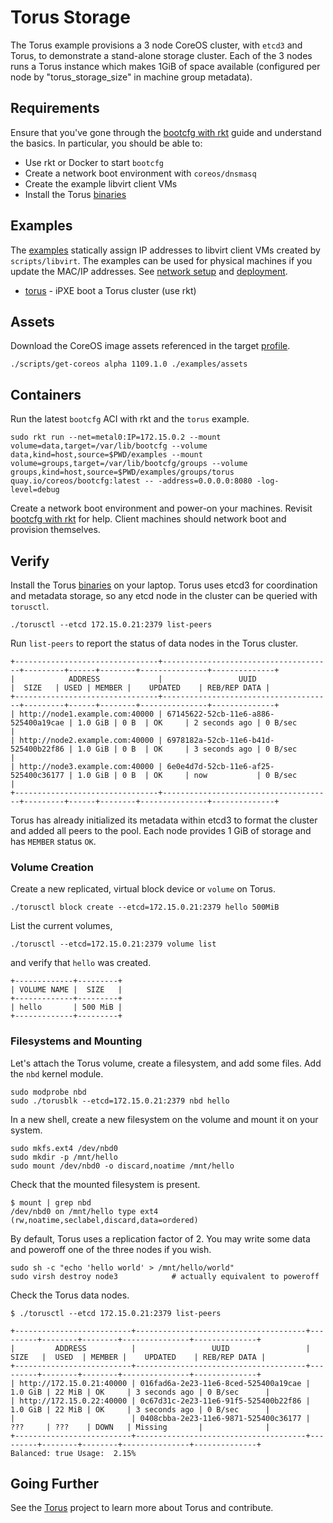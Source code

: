 
# Torus Storage

The Torus example provisions a 3 node CoreOS cluster, with `etcd3` and Torus, to demonstrate a stand-alone storage cluster. Each of the 3 nodes runs a Torus instance which makes 1GiB of space available (configured per node by "torus_storage_size" in machine group metadata).

## Requirements

Ensure that you've gone through the [bootcfg with rkt](getting-started-rkt.md) guide and understand the basics. In particular, you should be able to:

* Use rkt or Docker to start `bootcfg`
* Create a network boot environment with `coreos/dnsmasq`
* Create the example libvirt client VMs
* Install the Torus [binaries](https://github.com/coreos/torus/releases)

## Examples

The [examples](../examples) statically assign IP addresses to libvirt client VMs created by `scripts/libvirt`. The examples can be used for physical machines if you update the MAC/IP addresses. See [network setup](network-setup.md) and [deployment](deployment.md).

* [torus](../examples/groups/torus) - iPXE boot a Torus cluster (use rkt)

## Assets

Download the CoreOS image assets referenced in the target [profile](../examples/profiles).

    ./scripts/get-coreos alpha 1109.1.0 ./examples/assets

## Containers

Run the latest `bootcfg` ACI with rkt and the `torus` example.

    sudo rkt run --net=metal0:IP=172.15.0.2 --mount volume=data,target=/var/lib/bootcfg --volume data,kind=host,source=$PWD/examples --mount volume=groups,target=/var/lib/bootcfg/groups --volume groups,kind=host,source=$PWD/examples/groups/torus quay.io/coreos/bootcfg:latest -- -address=0.0.0.0:8080 -log-level=debug

Create a network boot environment and power-on your machines. Revisit [bootcfg with rkt](getting-started-rkt.md) for help. Client machines should network boot and provision themselves.

## Verify

Install the Torus [binaries](https://github.com/coreos/torus/releases) on your laptop. Torus uses etcd3 for coordination and metadata storage, so any etcd node in the cluster can be queried with `torusctl`.

    ./torusctl --etcd 172.15.0.21:2379 list-peers

Run `list-peers` to report the status of data nodes in the Torus cluster.

```
+--------------------------------+--------------------------------------+---------+------+--------+---------------+--------------+
|            ADDRESS             |                 UUID                 |  SIZE   | USED | MEMBER |    UPDATED    | REB/REP DATA |
+--------------------------------+--------------------------------------+---------+------+--------+---------------+--------------+
| http://node1.example.com:40000 | 67145622-52cb-11e6-a886-525400a19cae | 1.0 GiB | 0 B  | OK     | 2 seconds ago | 0 B/sec      |
| http://node2.example.com:40000 | 6978182a-52cb-11e6-b41d-525400b22f86 | 1.0 GiB | 0 B  | OK     | 3 seconds ago | 0 B/sec      |
| http://node3.example.com:40000 | 6e0e4d7d-52cb-11e6-af25-525400c36177 | 1.0 GiB | 0 B  | OK     | now           | 0 B/sec      |
+--------------------------------+--------------------------------------+---------+------+--------+---------------+--------------+

```

Torus has already initialized its metadata within etcd3 to format the cluster and added all peers to the pool. Each node provides 1 GiB of storage and has `MEMBER` status `OK`.

### Volume Creation

Create a new replicated, virtual block device or `volume` on Torus.

    ./torusctl block create --etcd=172.15.0.21:2379 hello 500MiB

List the current volumes,

    ./torusctl --etcd=172.15.0.21:2379 volume list

and verify that `hello` was created.

```
+-------------+---------+
| VOLUME NAME |  SIZE   |
+-------------+---------+
| hello       | 500 MiB |
+-------------+---------+
```

### Filesystems and Mounting

Let's attach the Torus volume, create a filesystem, and add some files. Add the `nbd` kernel module.

    sudo modprobe nbd
    sudo ./torusblk --etcd=172.15.0.21:2379 nbd hello

In a new shell, create a new filesystem on the volume and mount it on your system.

    sudo mkfs.ext4 /dev/nbd0
    sudo mkdir -p /mnt/hello
    sudo mount /dev/nbd0 -o discard,noatime /mnt/hello

Check that the mounted filesystem is present.

    $ mount | grep nbd
    /dev/nbd0 on /mnt/hello type ext4 (rw,noatime,seclabel,discard,data=ordered)

By default, Torus uses a replication factor of 2. You may write some data and poweroff one of the three nodes if you wish.

    sudo sh -c "echo 'hello world' > /mnt/hello/world"
    sudo virsh destroy node3            # actually equivalent to poweroff

Check the Torus data nodes.

    $ ./torusctl --etcd 172.15.0.21:2379 list-peers

```
+--------------------------+--------------------------------------+---------+--------+--------+---------------+--------------+
|         ADDRESS          |                 UUID                 |  SIZE   |  USED  | MEMBER |    UPDATED    | REB/REP DATA |
+--------------------------+--------------------------------------+---------+--------+--------+---------------+--------------+
| http://172.15.0.21:40000 | 016fad6a-2e23-11e6-8ced-525400a19cae | 1.0 GiB | 22 MiB | OK     | 3 seconds ago | 0 B/sec      |
| http://172.15.0.22:40000 | 0c67d31c-2e23-11e6-91f5-525400b22f86 | 1.0 GiB | 22 MiB | OK     | 3 seconds ago | 0 B/sec      |
|                          | 0408cbba-2e23-11e6-9871-525400c36177 | ???     | ???    | DOWN   | Missing       |              |
+--------------------------+--------------------------------------+---------+--------+--------+---------------+--------------+
Balanced: true Usage:  2.15%
```

## Going Further

See the [Torus](https://github.com/coreos/torus) project to learn more about Torus and contribute.
